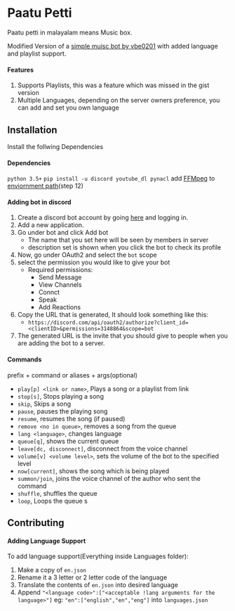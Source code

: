 # Paatu Petti
Paatu petti in malayalam means Music box. 


Modified Version of a [simple muisc bot by vbe0201](https://gist.github.com/vbe0201/ade9b80f2d3b64643d854938d40a0a2d) with added language and playlist support.




#### Features
1. Supports Playlists, this was a feature which was missed in the gist version
2. Multiple Languages, depending on the server owners preference, you can add and set you own language

## Installation
Install the follwing Dependencies
#### Dependencies
`python 3.5+`
`pip install -u discord youtube_dl pynacl`
add [FFMpeg](https://ffmpeg.org/download.html) to [enviornment path](https://www.wikihow.com/Install-FFmpeg-on-Windows)(step 12)

#### Adding bot in discord 
1. Create a discord bot account by going [here](https://discord.com/developers/applications) and logging in.
2. Add a new application.
3. Go under bot and click Add bot
    - The name that you set here will be seen by members in server 
    - description set is shown when you click the bot to check its profile
4. Now, go under OAuth2 and select the `bot` scope
5. select the permission you would like to give your bot
    - Required permissions:
        - Send Message
        - View Channels
        - Connct
        - Speak
        - Add Reactions
6. Copy the URL that is generated, It should look something like this:
    - `https://discord.com/api/oauth2/authorize?client_id=<clientID>&permissions=3148864&scope=bot`
7. The generated URL is the invite that you should give to people when you are adding the bot to a server.

#### Commands
prefix + command or aliases + args(optional) 

- `play[p] <link or name>`, Plays a song or a playlist from link
- `stop[s]`, Stops playing a song
- `skip`, Skips a song
- `pause`, pauses the playing song
- `resume`, resumes the song (if paused)
- `remove <no in queue>`, removes a song from the queue
- `lang <language>`, changes language
- `queue[q]`, shows the current queue
- `leave[dc, disconnect]`, disconnect from the voice channel
- `volume[v] <volume level>`, sets the volume of the bot to the specified level
- `now[current]`, shows the song which is being played 
- `summon/join`, joins the voice channel of the author who sent the command
- `shuffle`, shuffles the queue 
- `loop`, Loops the queue s 

## Contributing
#### Adding Language Support
To add language support(Everything inside Languages folder):
1. Make a copy of `en.json`
2. Rename it a 3 letter or 2 letter code of the language
3. Translate the contents of `en.json` into desired language
4. Append `"<language code>":["<acceptable !lang arguments for the language>"]` eg: `"en":["english","en","eng"]` into `languages.json`
